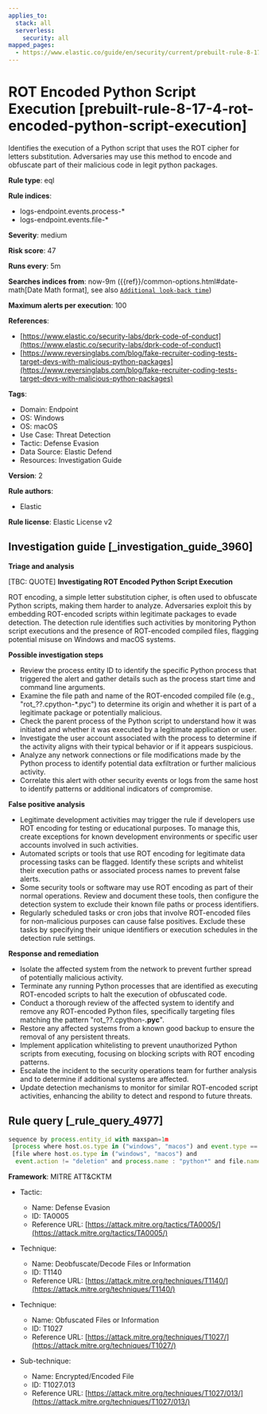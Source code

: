 ```yaml
---
applies_to:
  stack: all
  serverless:
    security: all
mapped_pages:
  - https://www.elastic.co/guide/en/security/current/prebuilt-rule-8-17-4-rot-encoded-python-script-execution.html
---
```


# ROT Encoded Python Script Execution [prebuilt-rule-8-17-4-rot-encoded-python-script-execution]

Identifies the execution of a Python script that uses the ROT cipher for letters substitution. Adversaries may use this method to encode and obfuscate part of their malicious code in legit python packages.

**Rule type**: eql

**Rule indices**:

* logs-endpoint.events.process-*
* logs-endpoint.events.file-*

**Severity**: medium

**Risk score**: 47

**Runs every**: 5m

**Searches indices from**: now-9m ({{ref}}/common-options.html#date-math[Date Math format], see also [`Additional look-back time`](docs-content://solutions/security/detect-and-alert/create-detection-rule.md#rule-schedule))

**Maximum alerts per execution**: 100

**References**:

* [https://www.elastic.co/security-labs/dprk-code-of-conduct](https://www.elastic.co/security-labs/dprk-code-of-conduct)
* [https://www.reversinglabs.com/blog/fake-recruiter-coding-tests-target-devs-with-malicious-python-packages](https://www.reversinglabs.com/blog/fake-recruiter-coding-tests-target-devs-with-malicious-python-packages)

**Tags**:

* Domain: Endpoint
* OS: Windows
* OS: macOS
* Use Case: Threat Detection
* Tactic: Defense Evasion
* Data Source: Elastic Defend
* Resources: Investigation Guide

**Version**: 2

**Rule authors**:

* Elastic

**Rule license**: Elastic License v2

## Investigation guide [_investigation_guide_3960]

**Triage and analysis**

[TBC: QUOTE]
**Investigating ROT Encoded Python Script Execution**

ROT encoding, a simple letter substitution cipher, is often used to obfuscate Python scripts, making them harder to analyze. Adversaries exploit this by embedding ROT-encoded scripts within legitimate packages to evade detection. The detection rule identifies such activities by monitoring Python script executions and the presence of ROT-encoded compiled files, flagging potential misuse on Windows and macOS systems.

**Possible investigation steps**

* Review the process entity ID to identify the specific Python process that triggered the alert and gather details such as the process start time and command line arguments.
* Examine the file path and name of the ROT-encoded compiled file (e.g., "rot_??.cpython-*.pyc") to determine its origin and whether it is part of a legitimate package or potentially malicious.
* Check the parent process of the Python script to understand how it was initiated and whether it was executed by a legitimate application or user.
* Investigate the user account associated with the process to determine if the activity aligns with their typical behavior or if it appears suspicious.
* Analyze any network connections or file modifications made by the Python process to identify potential data exfiltration or further malicious activity.
* Correlate this alert with other security events or logs from the same host to identify patterns or additional indicators of compromise.

**False positive analysis**

* Legitimate development activities may trigger the rule if developers use ROT encoding for testing or educational purposes. To manage this, create exceptions for known development environments or specific user accounts involved in such activities.
* Automated scripts or tools that use ROT encoding for legitimate data processing tasks can be flagged. Identify these scripts and whitelist their execution paths or associated process names to prevent false alerts.
* Some security tools or software may use ROT encoding as part of their normal operations. Review and document these tools, then configure the detection system to exclude their known file paths or process identifiers.
* Regularly scheduled tasks or cron jobs that involve ROT-encoded files for non-malicious purposes can cause false positives. Exclude these tasks by specifying their unique identifiers or execution schedules in the detection rule settings.

**Response and remediation**

* Isolate the affected system from the network to prevent further spread of potentially malicious activity.
* Terminate any running Python processes that are identified as executing ROT-encoded scripts to halt the execution of obfuscated code.
* Conduct a thorough review of the affected system to identify and remove any ROT-encoded Python files, specifically targeting files matching the pattern "rot_??.cpython-**.pyc**".
* Restore any affected systems from a known good backup to ensure the removal of any persistent threats.
* Implement application whitelisting to prevent unauthorized Python scripts from executing, focusing on blocking scripts with ROT encoding patterns.
* Escalate the incident to the security operations team for further analysis and to determine if additional systems are affected.
* Update detection mechanisms to monitor for similar ROT-encoded script activities, enhancing the ability to detect and respond to future threats.


## Rule query [_rule_query_4977]

```js
sequence by process.entity_id with maxspan=1m
 [process where host.os.type in ("windows", "macos") and event.type == "start" and process.name : "python*"]
 [file where host.os.type in ("windows", "macos") and
  event.action != "deletion" and process.name : "python*" and file.name : "rot_??.cpython-*.pyc*"]
```

**Framework**: MITRE ATT&CKTM

* Tactic:

    * Name: Defense Evasion
    * ID: TA0005
    * Reference URL: [https://attack.mitre.org/tactics/TA0005/](https://attack.mitre.org/tactics/TA0005/)

* Technique:

    * Name: Deobfuscate/Decode Files or Information
    * ID: T1140
    * Reference URL: [https://attack.mitre.org/techniques/T1140/](https://attack.mitre.org/techniques/T1140/)

* Technique:

    * Name: Obfuscated Files or Information
    * ID: T1027
    * Reference URL: [https://attack.mitre.org/techniques/T1027/](https://attack.mitre.org/techniques/T1027/)

* Sub-technique:

    * Name: Encrypted/Encoded File
    * ID: T1027.013
    * Reference URL: [https://attack.mitre.org/techniques/T1027/013/](https://attack.mitre.org/techniques/T1027/013/)



